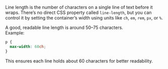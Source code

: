 
Line length is the number of characters on a single line of text before it wraps. There’s no direct CSS property called `line-length`, but you can control it by setting the container’s width using units like `ch`, `em`, `rem`, `px`, or `%`.

A good, readable line length is around 50–75 characters.  
Example:

```css
p {
  max-width: 60ch;
}
```

This ensures each line holds about 60 characters for better readability.


